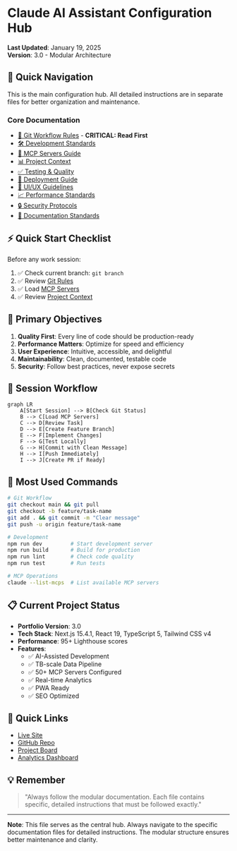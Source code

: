# Claude AI Assistant Configuration Hub

**Last Updated**: January 19, 2025  
**Version**: 3.0 - Modular Architecture

## 📁 Quick Navigation

This is the main configuration hub. All detailed instructions are in separate files for better organization and maintenance.

### Core Documentation
- [🚨 Git Workflow Rules](./docs/claude/GIT_RULES.md) - **CRITICAL: Read First**
- [🛠️ Development Standards](./docs/claude/DEVELOPMENT_STANDARDS.md)
- [🤖 MCP Servers Guide](./docs/claude/MCP_SERVERS.md)
- [📊 Project Context](./docs/claude/PROJECT_CONTEXT.md)
- [✅ Testing & Quality](./docs/claude/TESTING_QUALITY.md)
- [🚀 Deployment Guide](./docs/claude/DEPLOYMENT.md)
- [🎨 UI/UX Guidelines](./docs/claude/UI_UX_GUIDELINES.md)
- [📈 Performance Standards](./docs/claude/PERFORMANCE.md)
- [🔒 Security Protocols](./docs/claude/SECURITY.md)
- [📝 Documentation Standards](./docs/claude/DOCUMENTATION.md)

## ⚡ Quick Start Checklist

Before any work session:
1. ✅ Check current branch: `git branch`
2. ✅ Review [Git Rules](./docs/claude/GIT_RULES.md)
3. ✅ Load [MCP Servers](./docs/claude/MCP_SERVERS.md)
4. ✅ Review [Project Context](./docs/claude/PROJECT_CONTEXT.md)

## 🎯 Primary Objectives

1. **Quality First**: Every line of code should be production-ready
2. **Performance Matters**: Optimize for speed and efficiency
3. **User Experience**: Intuitive, accessible, and delightful
4. **Maintainability**: Clean, documented, testable code
5. **Security**: Follow best practices, never expose secrets

## 🔄 Session Workflow

```mermaid
graph LR
    A[Start Session] --> B[Check Git Status]
    B --> C[Load MCP Servers]
    C --> D[Review Task]
    D --> E[Create Feature Branch]
    E --> F[Implement Changes]
    F --> G[Test Locally]
    G --> H[Commit with Clean Message]
    H --> I[Push Immediately]
    I --> J[Create PR if Ready]
```

## 🚀 Most Used Commands

```bash
# Git Workflow
git checkout main && git pull
git checkout -b feature/task-name
git add . && git commit -m "Clear message"
git push -u origin feature/task-name

# Development
npm run dev         # Start development server
npm run build       # Build for production
npm run lint        # Check code quality
npm run test        # Run tests

# MCP Operations
claude --list-mcps  # List available MCP servers
```

## 📋 Current Project Status

- **Portfolio Version**: 3.0
- **Tech Stack**: Next.js 15.4.1, React 19, TypeScript 5, Tailwind CSS v4
- **Performance**: 95+ Lighthouse scores
- **Features**: 
  - ✅ AI-Assisted Development
  - ✅ TB-scale Data Pipeline
  - ✅ 50+ MCP Servers Configured
  - ✅ Real-time Analytics
  - ✅ PWA Ready
  - ✅ SEO Optimized

## 🔗 Quick Links

- [Live Site](https://anmol.am)
- [GitHub Repo](https://github.com/anmolmanchanda/anmol.am)
- [Project Board](https://github.com/users/anmolmanchanda/projects/1)
- [Analytics Dashboard](https://vercel.com/anmolmanchanda/anmol-am/analytics)

## 💡 Remember

> "Always follow the modular documentation. Each file contains specific, detailed instructions that must be followed exactly."

---

**Note**: This file serves as the central hub. Always navigate to the specific documentation files for detailed instructions. The modular structure ensures better maintenance and clarity.